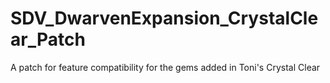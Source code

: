 # SDV_DwarvenExpansion_CrystalClear_Patch
A patch for feature compatibility for the gems added in Toni's Crystal Clear
